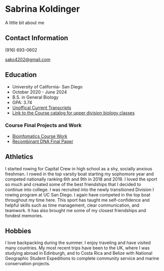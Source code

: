 # Sabrina Koldinger
A little bit about me

## Contact Information
(916) 693-0602

sako4202@gmail.com


## Education
- University of California- San Diego
- October 2020 - June 2024
- B.S. in General Biology
- GPA: 3.74
- [Unoffical Current Transcripts](https://github.com/SKolding/SabrinaKoldinger/blob/main/academichistoryreviewpdf%20(6).pdf) 
- [Link to the Course catalog for upper division biology classes](https://catalog.ucsd.edu/courses/BIOL.html)

### Course Final Projects and Work
- [Bioinfomatics Course Work](https://skolding.github.io/BIMM143/)
- [Recombinant DNA Final Paper](https://github.com/SKolding/SabrinaKoldinger/blob/main/CRISPR%20Lab%20Write-up%20Sabrina%20Koldinger%20(6).pdf)
  

## Athletics
I started rowing for Capital Crew in high school as a shy, socially anxious freshman. I rowed in the top varsity boat starting my sophomore year and competed nationally ranking 6th and 9th in 2018 and 2019. I loved the sport so much and created some of the best friendships that I decided to continue into college. I was recruited into the newly transitioned Division I rowing program at UC San Diego. I again have competed in the top boat throughout my time here. This sport has taught me self-confidence and helpful skills such as time management, clear communication, and teamwork. It has also brought me some of my closest friendships and fondest memories. 

## Hobbies
I love backpacking during the summer. I enjoy traveling and have visited many countries. My most recent trips have been to the UK, where I was studying abroad in Edinburgh, and to Costa Rica and Belize with National Geographic Student Expeditions to complete community service and marine conservation projects. 



